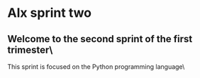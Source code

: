 # Alx sprint two

## Welcome to the second sprint of the first trimester\

This sprint is focused on the Python programming language\
